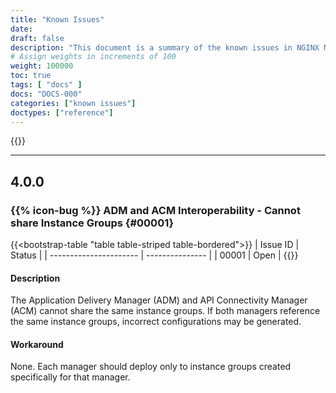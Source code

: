 ```yaml
---
title: "Known Issues"
date: 
draft: false
description: "This document is a summary of the known issues in NGINX Management Suite App Delivery Manager. Fixed issues are removed after **45 days**. <p>We recommend upgrading to the latest version of App Delivery Manager to take advantage of new features, improvements, and bug fixes.</p>"
# Assign weights in increments of 100
weight: 100000
toc: true
tags: [ "docs" ]
docs: "DOCS-000"
categories: ["known issues"]
doctypes: ["reference"]
---
```

{{<rn-styles>}}

---

## 4.0.0

###  {{% icon-bug %}} ADM and ACM  Interoperability - Cannot share Instance Groups {#00001}

{{<bootstrap-table "table table-striped table-bordered">}}
| Issue ID               | Status          |
| ---------------------- | --------------- |
| 00001                  | Open            |
{{</bootstrap-table>}}

#### Description

The Application Delivery Manager (ADM) and API Connectivity Manager (ACM) cannot share the same instance groups.  If both managers reference the same instance groups, incorrect configurations may be generated.

#### Workaround

None.  Each manager should deploy only to instance groups created specifically for that manager.
